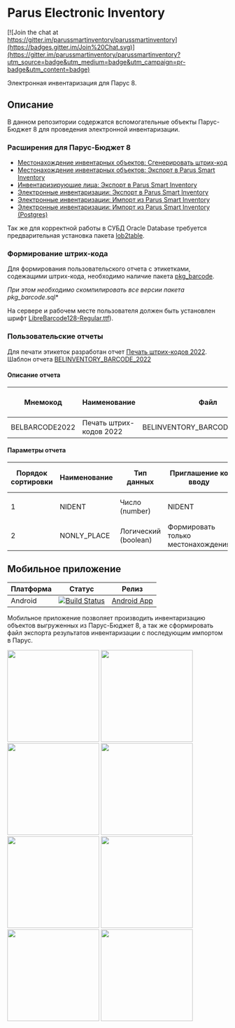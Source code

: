 # Parus Electronic Inventory

[![Join the chat at https://gitter.im/parussmartinventory/parussmartinventory](https://badges.gitter.im/Join%20Chat.svg)](https://gitter.im/parussmartinventory/parussmartinventory?utm_source=badge&utm_medium=badge&utm_campaign=pr-badge&utm_content=badge)

Электронная инвентаризация для Парус 8.

## Описание

В данном репозитории содержатся вспомогательные объекты Парус-Бюджет 8 для проведения электронной инвентаризации.

### Расширения для Парус-Бюджет 8
* [Местонахождение инвентарных объектов: Сгенерировать штрих-код](src/p_beldicplace_gen_barcode.sql)
* [Местонахождение инвентарных объектов: Экспорт в Parus Smart Inventory](src/p_beldicplace_csvexp.sql)
* [Инвентаризирующие лица: Экспорт в Parus Smart Inventory](src/p_belinvpersons_csvexp.sql)
* [Электронные инвентаризации: Экспорт в Parus Smart Inventory](src/p_belinventory_csvexp.sql)
* [Электронные инвентаризации: Импорт из Parus Smart Inventory](src/p_belinventory_csvimp.sql)
* [Электронные инвентаризации: Импорт из Parus Smart Inventory (Postgres)](src/p_belinventory_csvimp.pgsql)

Так же для корректной работы в СУБД Oracle Database требуется предварительная установка пакета [lob2table](addons/lob2table.sql).

### Формирование штрих-кода

Для формирования пользовательского отчета с этикетками, содежащими штрих-кода, необходимо наличие пакета [pkg_barcode](addons/pkg_barcode.sql).

*При этом необходимо скомпилировать все версии пакета pkg_barcode*.sql*

На сервере и рабочем месте пользователя должен быть установлен шрифт [LibreBarcode128-Regular.ttf](addons/LibreBarcode128-Regular.ttf)).

### Пользовательские отчеты

Для печати этикеток разработан отчет [Печать штрих-кодов 2022](src/p_belinventory_barcode_2022.sql).
Шаблон отчета [BELINVENTORY_BARCODE_2022](templates/BELINVENTORY_BARCODE_2022.xlsx)

#### Описание отчета

| Мнемокод       | Наименование            | Файл                           | Хранимая процедура          | Размер файла | Тип             | Пользовательский | Сохранять историю печати | Блокировать при формировании | Создать PDF | Пиктограмма |
|----------------|-------------------------|--------------------------------|-----------------------------|--------------|-----------------|------------------|--------------------------|------------------------------|-------------|-------------|
| BELBARCODE2022 | Печать штрих-кодов 2022 | BELINVENTORY_BARCODE_2022.XLSX | P_BELINVENTORY_BARCODE_2022 | 10 KB        | Microsoft Excel | Да               | Нет                      | Да                           | Нет         |

#### Параметры отчета

| Порядок сортировки | Наименование | Тип данных           | Приглашение ко вводу               | Привязка                         | Обязательный | Раздел | Метод вызова | Параметр | Наименование родительского параметра | Дополнительный словарь | Параметр хранимой процедуры |
|--------------------|--------------|----------------------|------------------------------------|----------------------------------|--------------|--------|--------------|----------|--------------------------------------|------------------------|-----------------------------|
| 1                  | NIDENT       | Число (number)       | NIDENT                             | Идентификатор помеченных записей | Да           |        |              |          |                                      |                        | NIDENT                      |
| 2                  | NONLY_PLACE  | Логический (boolean) | Формировать только местонахождения | Нет                              | Да           |        |              |          |                                      |                        | NONLY_PLACE                 |

## Мобильное приложение

|Платформа|Статус|Релиз|
|---|---|---|
|Android|[![Build Status](https://dev.azure.com/parussmartinventoryeng/ParusSmartInventory-mobile-apps/_apis/build/status/ParusSmartInventory-mobile-apps.CI)](https://dev.azure.com/parussmartinventoryeng/ParusSmartInventory-mobile-apps/_build/latest?definitionId=1)|[Android App](https://install.appcenter.ms/orgs/parusnik-belgorod/apps/parus-smart-inventory/distribution_groups/public)|

Мобильное приложение позволяет производить инвентаризацию объектов выгруженных из Парус-Бюджет 8, а так же сформировать файл экспорта результатов инвентаризации с последующим импортом в Парус.

<img src="docs/images/logo.png" Width="210" /> <img src="docs/images/signin.png" Width="210" /> <img src="docs/images/menu.png" Width="210" /> <img src="docs/images/home.png" Width="210" /> <img src="docs/images/locations.png" Width="210" /> <img src="docs/images/items.png" Width="210" /> <img src="docs/images/user.png" Width="210" /> <img src="docs/images/import_export.png" Width="210" /> 
